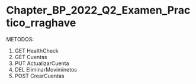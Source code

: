 # Chapter_BP_2022_Q2_Examen_Practico_rraghave

METODOS:

1. GET HealthCheck
2. GET Cuentas
3. PUT ActualizarCuenta
4. DEL EliminarMoviminetos
5. POST CrearCuentas